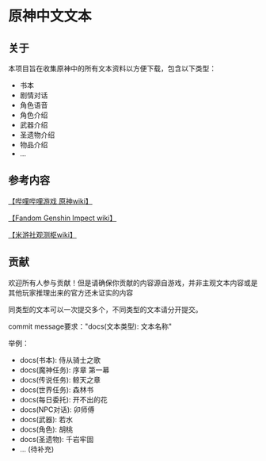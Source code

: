 # 原神中文文本
## 关于

本项目旨在收集原神中的所有文本资料以方便下载，包含以下类型：

- 书本
- 剧情对话
- 角色语音
- 角色介绍
- 武器介绍
- 圣遗物介绍
- 物品介绍
- ...

## 参考内容

[【哔哩哔哩游戏 原神wiki】](https://wiki.biligame.com/ys)

[【Fandom Genshin Impect wiki】](https://genshin-impact.fandom.com/wiki/Genshin_Impact_Wiki)

[【米游社观测枢wiki】](https://bbs.mihoyo.com/ys/obc/)

## 贡献

欢迎所有人参与贡献！但是请确保你贡献的内容源自游戏，并非主观文本内容或是其他玩家推理出来的官方还未证实的内容

同类型的文本可以一次提交多个，不同类型的文本请分开提交。

commit message要求："docs(文本类型): 文本名称"

举例：

- docs(书本): 侍从骑士之歌
- docs(魔神任务): 序章 第一幕
- docs(传说任务): 鲸天之章
- docs(世界任务): 森林书
- docs(每日委托): 开不出的花
- docs(NPC对话): 卯师傅
- docs(武器): 若水
- docs(角色): 胡桃
- docs(圣遗物): 千岩牢固
- ... (待补充)

